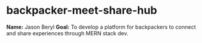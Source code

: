 # backpacker-meet-share-hub

**Name:** Jason Beryl 
**Goal:** To develop a platform for backpackers to connect and share experiences through MERN stack dev.

